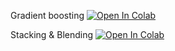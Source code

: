 ﻿Gradient boosting
[![Open In Colab](https://colab.research.google.com/assets/colab-badge.svg)](https://colab.research.google.com/github/neychev/harbour_ml2020/blob/master/day06_More_Ensembles/06_trees_boosting_ensembling.ipynb)

Stacking & Blending
[![Open In Colab](https://colab.research.google.com/assets/colab-badge.svg)](https://colab.research.google.com/github/neychev/harbour_ml2020/blob/master/day06_More_Ensembles/06_extras_stacking_blending.ipynb)

